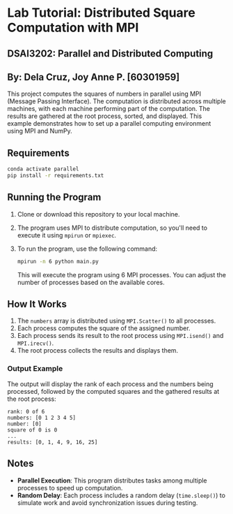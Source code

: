 # Lab Tutorial: Distributed Square Computation with MPI
## DSAI3202: Parallel and Distributed Computing
## By: Dela Cruz, Joy Anne P. [60301959]

This project computes the squares of numbers in parallel using MPI (Message Passing Interface). The computation is distributed across multiple machines, with each machine performing part of the computation. The results are gathered at the root process, sorted, and displayed. This example demonstrates how to set up a parallel computing environment using MPI and NumPy.

## Requirements
```bash
conda activate parallel
pip install -r requirements.txt
```

## Running the Program

1. Clone or download this repository to your local machine.
2. The program uses MPI to distribute computation, so you'll need to execute it using `mpirun` or `mpiexec`.
3. To run the program, use the following command:
   ```bash
   mpirun -n 6 python main.py
   ```

   This will execute the program using 6 MPI processes. You can adjust the number of processes based on the available cores.

## How It Works

1. The `numbers` array is distributed using `MPI.Scatter()` to all processes.
2. Each process computes the square of the assigned number.
3. Each process sends its result to the root process using `MPI.isend()` and `MPI.irecv()`.
4. The root process collects the results and displays them.

### Output Example
The output will display the rank of each process and the numbers being processed, followed by the computed squares and the gathered results at the root process:
```
rank: 0 of 6
numbers: [0 1 2 3 4 5]
number: [0]
square of 0 is 0
...
results: [0, 1, 4, 9, 16, 25]
```

## Notes

- **Parallel Execution**: This program distributes tasks among multiple processes to speed up computation.
- **Random Delay**: Each process includes a random delay (`time.sleep()`) to simulate work and avoid synchronization issues during testing.